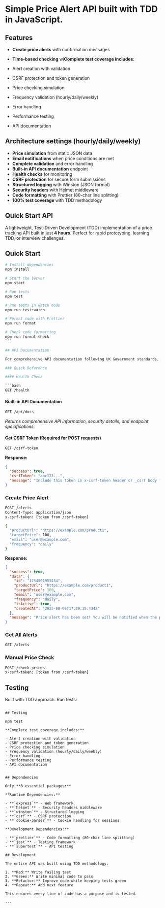 # Simple Price Alert API built with TDD in JavaScript.

## Features

- **Create price alerts** with confirmation messages
- **Time-based checking** wi**Complete test coverage includes:**

- Alert creation with validation
- CSRF protection and token generation
- Price checking simulation
- Frequency validation (hourly/daily/weekly)
- Error handling
- Performance testing
- API documentation

## Architecture settings (hourly/daily/weekly)

- **Price simulation** from static JSON data
- **Email notifications** when price conditions are met
- **Complete validation** and error handling
- **Built-in API documentation** endpoint
- **Health checks** for monitoring
- **CSRF protection** for secure form submissions
- **Structured logging** with Winston (JSON format)
- **Security headers** with Helmet middleware
- **Code formatting** with Prettier (80-char line splitting)
- **100% test coverage** with TDD methodology

## Quick Start API

A lightweight, Test-Driven Development (TDD) implementation of a price tracking API built in just **4 hours**. Perfect for rapid prototyping, learning TDD, or interview challenges.

## Quick Start

````bash
# Install dependencies
npm install

# Start the server
npm start

# Run tests
npm test

# Run tests in watch mode
npm run test:watch

# Format code with Prettier
npm run format

# Check code formatting
npm run format:check
```

## API Documentation

For comprehensive API documentation following UK Government standards, see **[API-DOCS.md](./API-DOCS.md)**.

### Quick Reference

#### Health Check

```bash
GET /health
````

#### Built-in API Documentation

```bash
GET /api/docs
```

_Returns comprehensive API information, security details, and endpoint specifications._

#### Get CSRF Token (Required for POST requests)

```bash
GET /csrf-token
```

**Response:**

```json
{
  "success": true,
  "csrfToken": "abc123...",
  "message": "Include this token in x-csrf-token header or _csrf body field for protected requests"
}
```

### Create Price Alert

```bash
POST /alerts
Content-Type: application/json
x-csrf-token: [token from /csrf-token]

{
  "productUrl": "https://example.com/product1",
  "targetPrice": 100,
  "email": "user@example.com",
  "frequency": "daily"
}
```

**Response:**

```json
{
  "success": true,
  "data": {
    "id": "1754501955434",
    "productUrl": "https://example.com/product1",
    "targetPrice": 100,
    "email": "user@example.com",
    "frequency": "daily",
    "isActive": true,
    "createdAt": "2025-08-06T17:39:15.434Z"
  },
  "message": "Price alert has been set! You will be notified when the product price meets or drops below £100. Price checks will run daily."
}
```

### Get All Alerts

```bash
GET /alerts
```

### Manual Price Check

```bash
POST /check-prices
x-csrf-token: [token from /csrf-token]
```

## Testing

Built with TDD approach. Run tests:

```

## Testing

npm test

**Complete test coverage includes:**

- Alert creation with validation
- CSRF protection and token generation
- Price checking simulation
- Frequency validation (hourly/daily/weekly)
- Error handling
- Performance testing
- API documentation


## Dependencies

Only **8 essential packages:**

**Runtime Dependencies:**

- **`express`** - Web framework
- **`helmet`** - Security headers middleware
- **`winston`** - Structured logging
- **`csrf`** - CSRF protection
- **`cookie-parser`** - Cookie handling for sessions

**Development Dependencies:**

- **`prettier`** - Code formatting (80-char line splitting)
- **`jest`** - Testing framework
- **`supertest`** - API testing

## Development

The entire API was built using TDD methodology:

1. **Red:** Write failing test
2. **Green:** Write minimal code to pass
3. **Refactor:** Improve code while keeping tests green
4. **Repeat:** Add next feature

This ensures every line of code has a purpose and is tested.

---
```
